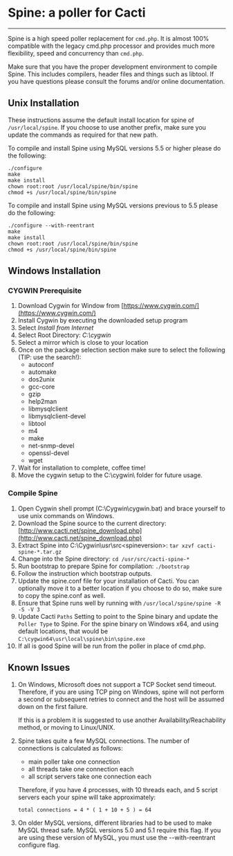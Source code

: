 # Spine: a poller for Cacti
---------------------------
Spine is a high speed poller replacement for `cmd.php`. It is almost 100%
compatible with the legacy cmd.php processor and provides much more
flexibility, speed and concurrency than `cmd.php`.

Make sure that you have the proper development environment to compile Spine.
This includes compilers, header files and things such as libtool. If you
have questions please consult the forums and/or online documentation.

## Unix Installation

These instructions assume the default install location for spine
of `/usr/local/spine`. If you choose to use another prefix, make
sure you update the commands as required for that new path.

To compile and install Spine using MySQL versions 5.5 or higher
please do the following:

```
./configure
make
make install
chown root:root /usr/local/spine/bin/spine
chmod +s /usr/local/spine/bin/spine
```

To compile and install Spine using MySQL versions previous to 5.5
please do the following:

```
./configure --with-reentrant
make
make install
chown root:root /usr/local/spine/bin/spine
chmod +s /usr/local/spine/bin/spine
```

## Windows Installation

### CYGWIN Prerequisite

1. Download Cygwin for Window from [https://www.cygwin.com/](https://www.cygwin.com/)
2. Install Cygwin by executing the downloaded setup program
3. Select _Install from Internet_
4. Select Root Directory:  _C:\cygwin_
5. Select a mirror which is close to your location
6. Once on the package selection section make sure to select the following (TIP: use the search!):
      * autoconf
      * automake
      * dos2unix
      * gcc-core
      * gzip
      * help2man
      * libmysqlclient
      * libmysqlclient-devel
      * libtool
      * m4
      * make
      * net-snmp-devel
      * openssl-devel
      * wget
7. Wait for installation to complete, coffee time!
8. Move the cygwin setup to the C:\cygwin\ folder for future usage. 

### Compile Spine

1. Open Cygwin shell prompt (C:\Cygwin\cygwin.bat) and brace yourself to use unix commands on Windows.
2. Download the Spine source to the current directory:
	[http://www.cacti.net/spine_download.php](http://www.cacti.net/spine_download.php)
3. Extract Spine into C:\Cygwin\usr\src\<spineversion>:
	`tar xzvf cacti-spine-*.tar.gz`
4. Change into the Spine directory:
	`cd /usr/src/cacti-spine-*`
5. Run bootstrap to prepare Spine for compilation:
	`./bootstrap`
6. Follow the instruction which bootstrap outputs.
7. Update the spine.conf file for your installation of Cacti. You can optionally 
   move it to a better location if you choose to do so, make sure to copy the
   spine.conf as well.
8. Ensure that Spine runs well by running with `/usr/local/spine/spine -R -S -V 3`
9. Update Cacti `Paths` Setting to point to the Spine binary and update the 
   `Poller Type` to Spine. For the spine binary on Windows x64, and using default
   locations, that would be `C:\cygwin64\usr\local\spine\bin\spine.exe`
10. If all is good Spine will be run from the poller in place of cmd.php.

## Known Issues

1. On Windows, Microsoft does not support a TCP Socket send timeout. Therefore,
   if you are using TCP ping on Windows, spine will not perform a second or subsequent
   retries to connect and the host will be assumed down on the first failure.  

   If this is a problem it is suggested to use another Availability/Reachability
   method, or moving to Linux/UNIX.

2. Spine takes quite a few MySQL connections. The number of connections is calculated
   as follows:

   * main poller take one connection
   * all threads take one connection each
   * all script servers take one connection each

   Therefore, if you have 4 processes, with 10 threads each, and 5 script servers each
   your spine will take approximately:

   `total connections = 4 * ( 1 + 10 + 5 ) = 64`

3. On older MySQL versions, different libraries had to be used to make MySQL thread
   safe. MySQL versions 5.0 and 5.1 require this flag. If you are using these version
   of MySQL, you must use the --with-reentrant configure flag.
